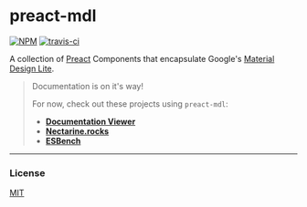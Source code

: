 # preact-mdl

[![NPM](http://img.shields.io/npm/v/preact-mdl.svg)](https://www.npmjs.com/package/preact-mdl)
[![travis-ci](https://travis-ci.org/developit/preact-mdl.svg?branch=master)](https://travis-ci.org/developit/preact-mdl)

A collection of [Preact] Components that encapsulate Google's [Material Design Lite].

> Documentation is on it's way!
>
> For now, check out these projects using `preact-mdl`:
>
> - **[Documentation Viewer](https://github.com/developit/documentation-viewer/)**
> - **[Nectarine.rocks](https://github.com/developit/nectarine.rocks/)**
> - **[ESBench](http://esbench.com/)**


---


### License

[MIT]


[Material Design Lite]: http://www.getmdl.io
[Preact]: https://github.com/developit/preact
[MIT]: http://choosealicense.com/licenses/mit/
